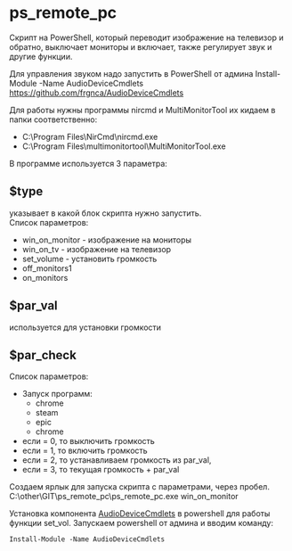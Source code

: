 # ps_remote_pc
Скрипт на PowerShell, который переводит изображение на телевизор и обратно, выключает мониторы и включает, также регулирует звук и другие функции.

Для управления звуком надо запустить в PowerShell от админа Install-Module -Name AudioDeviceCmdlets  https://github.com/frgnca/AudioDeviceCmdlets

Для работы нужны программы nircmd и MultiMonitorTool их кидаем в папки соответственно:
- C:\Program Files\NirCmd\nircmd.exe
- C:\Program Files\multimonitortool\MultiMonitorTool.exe

В программе используется 3 параметра:
 ## $type  
  указывает в какой блок скрипта нужно запустить.\
  Список параметров:
  - win_on_monitor - изображение на мониторы
  - win_on_tv - изображение на телевизор
  - set_volume - установить громкость
  - off_monitors1
  - on_monitors


 ## $par_val 
   используется для установки громкости
 ## $par_check
   Список параметров:
   - Запуск программ:
      - chrome
      - steam
      - epic
      - chrome
  - если = 0, то выключить громкость
  - если = 1, то включить громкость
  - если = 2, то устанавливаем громкость из par_val, 
  - если = 3, то текущая громкость + par_val


Создаем ярлык для запуска скрипта с параметрами, через пробел.
C:\other\GIT\ps_remote_pc\ps_remote_pc.exe win_on_monitor


Установка компонента [AudioDeviceCmdlets](https://github.com/frgnca/AudioDeviceCmdlets) в powershell для работы функции set_vol. Запускаем powershell от админа и вводим команду:
```
Install-Module -Name AudioDeviceCmdlets
```